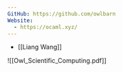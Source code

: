 ```yaml
---
GitHub: https://github.com/owlbarn
Website:
  - https://ocaml.xyz/
---
```

- [[Liang Wang]]

![[Owl_Scientific_Computing.pdf]]